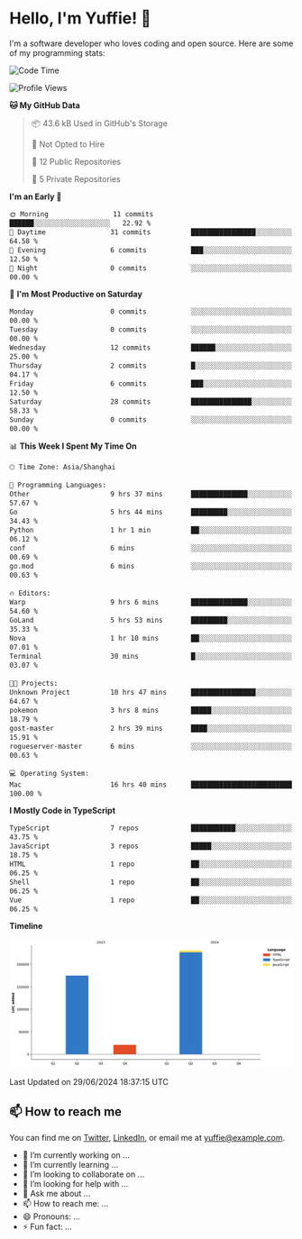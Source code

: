 
# Hello, I'm Yuffie! 👋

I'm a software developer who loves coding and open source. Here are some of my programming stats:

<!--START_SECTION:waka-->
![Code Time](http://img.shields.io/badge/Code%20Time-425%20hrs%2036%20mins-blue)

![Profile Views](http://img.shields.io/badge/Profile%20Views-0-blue)

**🐱 My GitHub Data** 

> 📦 43.6 kB Used in GitHub's Storage 
 > 
> 🚫 Not Opted to Hire
 > 
> 📜 12 Public Repositories 
 > 
> 🔑 5 Private Repositories 
 > 
**I'm an Early 🐤** 

```text
🌞 Morning                11 commits          ██████░░░░░░░░░░░░░░░░░░░   22.92 % 
🌆 Daytime                31 commits          ████████████████░░░░░░░░░   64.58 % 
🌃 Evening                6 commits           ███░░░░░░░░░░░░░░░░░░░░░░   12.50 % 
🌙 Night                  0 commits           ░░░░░░░░░░░░░░░░░░░░░░░░░   00.00 % 
```
📅 **I'm Most Productive on Saturday** 

```text
Monday                   0 commits           ░░░░░░░░░░░░░░░░░░░░░░░░░   00.00 % 
Tuesday                  0 commits           ░░░░░░░░░░░░░░░░░░░░░░░░░   00.00 % 
Wednesday                12 commits          ██████░░░░░░░░░░░░░░░░░░░   25.00 % 
Thursday                 2 commits           █░░░░░░░░░░░░░░░░░░░░░░░░   04.17 % 
Friday                   6 commits           ███░░░░░░░░░░░░░░░░░░░░░░   12.50 % 
Saturday                 28 commits          ███████████████░░░░░░░░░░   58.33 % 
Sunday                   0 commits           ░░░░░░░░░░░░░░░░░░░░░░░░░   00.00 % 
```


📊 **This Week I Spent My Time On** 

```text
🕑︎ Time Zone: Asia/Shanghai

💬 Programming Languages: 
Other                    9 hrs 37 mins       ██████████████░░░░░░░░░░░   57.67 % 
Go                       5 hrs 44 mins       █████████░░░░░░░░░░░░░░░░   34.43 % 
Python                   1 hr 1 min          ██░░░░░░░░░░░░░░░░░░░░░░░   06.12 % 
conf                     6 mins              ░░░░░░░░░░░░░░░░░░░░░░░░░   00.69 % 
go.mod                   6 mins              ░░░░░░░░░░░░░░░░░░░░░░░░░   00.63 % 

🔥 Editors: 
Warp                     9 hrs 6 mins        ██████████████░░░░░░░░░░░   54.60 % 
GoLand                   5 hrs 53 mins       █████████░░░░░░░░░░░░░░░░   35.33 % 
Nova                     1 hr 10 mins        ██░░░░░░░░░░░░░░░░░░░░░░░   07.01 % 
Terminal                 30 mins             █░░░░░░░░░░░░░░░░░░░░░░░░   03.07 % 

🐱‍💻 Projects: 
Unknown Project          10 hrs 47 mins      ████████████████░░░░░░░░░   64.67 % 
pokemon                  3 hrs 8 mins        █████░░░░░░░░░░░░░░░░░░░░   18.79 % 
gost-master              2 hrs 39 mins       ████░░░░░░░░░░░░░░░░░░░░░   15.91 % 
rogueserver-master       6 mins              ░░░░░░░░░░░░░░░░░░░░░░░░░   00.63 % 

💻 Operating System: 
Mac                      16 hrs 40 mins      █████████████████████████   100.00 % 
```

**I Mostly Code in TypeScript** 

```text
TypeScript               7 repos             ███████████░░░░░░░░░░░░░░   43.75 % 
JavaScript               3 repos             █████░░░░░░░░░░░░░░░░░░░░   18.75 % 
HTML                     1 repo              ██░░░░░░░░░░░░░░░░░░░░░░░   06.25 % 
Shell                    1 repo              ██░░░░░░░░░░░░░░░░░░░░░░░   06.25 % 
Vue                      1 repo              ██░░░░░░░░░░░░░░░░░░░░░░░   06.25 % 
```



**Timeline**

![Lines of Code chart](https://raw.githubusercontent.com/macoswk/macoswk/main/assets/bar_graph.png)


 Last Updated on 29/06/2024 18:37:15 UTC
<!--END_SECTION:waka-->

## 📫 How to reach me

You can find me on [Twitter](https://twitter.com/Yuffie), [LinkedIn](https://www.linkedin.com/in/Yuffie/), or email me at yuffie@example.com.

- 🔭 I’m currently working on ...
- 🌱 I’m currently learning ...
- 👯 I’m looking to collaborate on ...
- 🤔 I’m looking for help with ...
- 💬 Ask me about ...
- 📫 How to reach me: ...
- 😄 Pronouns: ...
- ⚡ Fun fact: ...
